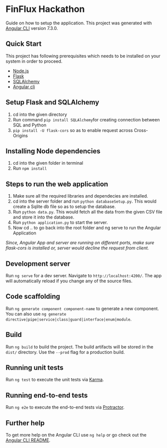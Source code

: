 # FinFlux Hackathon

Guide on how to setup the application.
This project was generated with [Angular CLI](https://github.com/angular/angular-cli) version 7.3.0.



## Quick Start

This project has following prerequisites which needs to be installed on your system in order to proceed.
<ul>
<li> <a href="https://nodejs.org/en/download/">Node.js</a>
<li> <a href="http://flask.pocoo.org/docs/1.0/installation/">Flask</a>
<li> <a href="https://pypi.org/project/SQLAlchemy/">SQLAlchemy</a>
<li> <a href="https://github.com/angular/angular-cli/">Angular cli</a>
</ul>

## Setup Flask and SQLAlchemy
1. cd into the given directory
2. Run command `pip install SQLAlchemy`for creating connection between SQL and Python
3. `pip install -U flask-cors` so as to enable request across Cross-Origins

## Installing Node dependencies
1. cd into the given folder in terminal
2. Run `npm install`

## Steps to run the web application
1. Make sure all the required libraries and dependecies are installed.
2. cd into the server folder and run `python databaseSetup.py`. This would create a Sqlite db file so as to setup the database.
3. Run `python data.py`. This would fetch all the data from the given CSV file and store it into the database.
4. Run `python application.py` to start the server.
5. Now cd .. to go back into the root folder and ng serve to run the Angular Application

*Since, Angular App and server are running on different ports, make sure flask-cors is installed or, server would decline the request from client.* 
  
  
## Development server

Run `ng serve` for a dev server. Navigate to `http://localhost:4200/`. The app will automatically reload if you change any of the source files.

## Code scaffolding

Run `ng generate component component-name` to generate a new component. You can also use `ng generate directive|pipe|service|class|guard|interface|enum|module`.

## Build

Run `ng build` to build the project. The build artifacts will be stored in the `dist/` directory. Use the `--prod` flag for a production build.

## Running unit tests

Run `ng test` to execute the unit tests via [Karma](https://karma-runner.github.io).

## Running end-to-end tests

Run `ng e2e` to execute the end-to-end tests via [Protractor](http://www.protractortest.org/).

## Further help

To get more help on the Angular CLI use `ng help` or go check out the [Angular CLI README](https://github.com/angular/angular-cli/blob/master/README.md).

